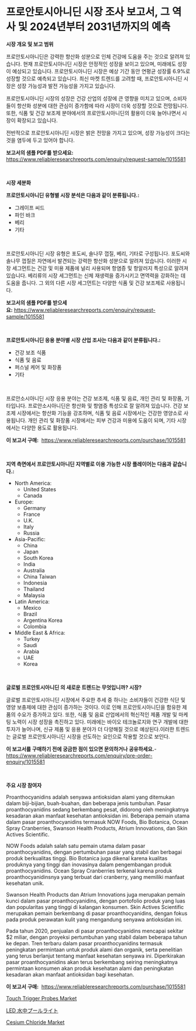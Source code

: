 <p><h1>프로안토시아니딘 시장 조사 보고서, 그 역사 및 2024년부터 2031년까지의 예측</h1></p><p><strong>시장 개요 및 보고 범위</strong></p>
<p><p>프로안토시아니딘은 강력한 항산화 성분으로 인체 건강에 도움을 주는 것으로 알려져 있습니다. 현재 프로안토시아니딘 시장은 안정적인 성장을 보이고 있으며, 미래에도 성장이 예상되고 있습니다. 프로안토시아니딘 시장은 예상 기간 동안 연평균 성장률 6.9%로 성장할 것으로 예측되고 있습니다. 최신 마켓 트렌드를 고려할 때, 프로안토시아니딘 시장은 성장 가능성과 발전 가능성을 가지고 있습니다.</p><p>프로안토시아니딘 시장의 성장은 건강 산업의 성장에 큰 영향을 미치고 있으며, 소비자들이 항산화 성분에 대한 관심이 증가함에 따라 시장이 더욱 성장할 것으로 전망됩니다. 또한, 식품 및 건강 보조제 분야에서의 프로안토시아니딘의 활용이 더욱 늘어나면서 시장이 확장되고 있습니다.</p><p>전반적으로 프로안토시아니딘 시장은 밝은 전망을 가지고 있으며, 성장 가능성이 크다는 것을 염두에 두고 있어야 합니다.</p></p>
<p><strong>보고서의 샘플 PDF를 받으세요:</strong> <a href="https://www.reliableresearchreports.com/enquiry/request-sample/1015581">https://www.reliableresearchreports.com/enquiry/request-sample/1015581</a></p>
<p>&nbsp;</p>
<p><strong>시장 세분화</strong></p>
<p><strong>프로안토시아니딘 유형별 시장 분석은 다음과 같이 분류됩니다.:</strong></p>
<p><ul><li>그레이프 씨드</li><li>파인 바크</li><li>베리</li><li>기타</li></ul></p>
<p>&nbsp;</p>
<p><p>프로안토시아니딘 시장 유형은 포도씨, 솔나무 껍질, 베리, 기타로 구성됩니다. 포도씨와 솔나무 껍질은 자연에서 발견되는 강력한 항산화 성분으로 알려져 있습니다. 이러한 시장 세그먼트는 건강 및 미용 제품에 널리 사용되며 항염증 및 항알러지 특성으로 알려져 있습니다. 베리류의 시장 세그먼트는 신체 재생력을 증가시키고 면역력을 강화하는 데 도움을 줍니다. 그 외의 다른 시장 세그먼트는 다양한 식품 및 건강 보조제로 사용됩니다.</p></p>
<p><strong>보고서의 샘플 PDF를 받으세요:</strong>&nbsp;<a href="https://www.reliableresearchreports.com/enquiry/request-sample/1015581">https://www.reliableresearchreports.com/enquiry/request-sample/1015581</a></p>
<p>&nbsp;</p>
<p><strong> 프로안토시아니딘 응용 분야별 시장 산업 조사는 다음과 같이 분류됩니다.:</strong></p>
<p><ul><li>건강 보조 식품</li><li>식품 및 음료</li><li>퍼스널 케어 및 화장품</li><li>기타</li></ul></p>
<p>&nbsp;</p>
<p><p>프로안소시아니딘 시장 응용 분야는 건강 보조제, 식품 및 음료, 개인 관리 및 화장품, 기타입니다. 프로안소시아니딘은 항산화 및 항염증 특성으로 잘 알려져 있습니다. 건강 보조제 시장에서는 항산화 기능을 강조하며, 식품 및 음료 시장에서는 건강한 영양소로 사용됩니다. 개인 관리 및 화장품 시장에서는 피부 건강과 미용에 도움이 되며, 기타 시장에서는 다양한 용도로 활용됩니다.</p></p>
<p><strong>이 보고서 구매:</strong>&nbsp; <a href="https://www.reliableresearchreports.com/purchase/1015581">https://www.reliableresearchreports.com/purchase/1015581</a></p>
<p>&nbsp;</p>
<p><strong>지역 측면에서 프로안토시아니딘 지역별로 이용 가능한 시장 플레이어는 다음과 같습니다.:</strong></p>
<p><ul>
    <li>
        North America:
        <ul>
            <li>United States</li>
            <li>Canada</li>
        </ul>
    </li>
    <li>
        Europe:
        <ul>
            <li>Germany</li>
            <li>France</li>
            <li>U.K.</li>
            <li>Italy</li>
            <li>Russia</li>
        </ul>
    </li>
    <li>
        Asia-Pacific:
        <ul>
            <li>China</li>
            <li>Japan</li>
            <li>South Korea</li>
            <li>India</li>
            <li>Australia</li>
            <li>China Taiwan</li>
            <li>Indonesia</li>
            <li>Thailand</li>
            <li>Malaysia</li>
        </ul>
    </li>
    <li>
        Latin America:
        <ul>
            <li>Mexico</li>
            <li>Brazil</li>
            <li>Argentina Korea</li>
            <li>Colombia</li>
        </ul>
    </li>
    <li>
        Middle East & Africa:
        <ul>
            <li>Turkey</li>
            <li>Saudi</li>
            <li>Arabia</li>
            <li>UAE</li>
            <li>Korea</li>
        </ul>
    </li>
    </ul></p>
<p>&nbsp;</p>
<p><strong>글로벌 프로안토시아니딘 의 새로운 트렌드는 무엇입니까? 시장?</strong></p>
<p><p>글로벌 프로안토시아니딘 시장에서 주요한 추세 중 하나는 소비자들이 건강한 식단 및 영양 보충제에 대한 관심이 증가하는 것이다. 이로 인해 프로안토시아니딘을 함유한 제품의 수요가 증가하고 있다. 또한, 식품 및 음료 산업에서의 혁신적인 제품 개발 및 마케팅 노력이 시장 성장을 촉진하고 있다. 미래에는 바이오 테크놀로지와 연구 개발에 대한 투자가 늘어나며, 신규 제품 및 응용 분야가 더 다양해질 것으로 예상된다.이러한 트렌드는 글로벌 프로안토시아니딘 시장을 선도하는 요인으로 작용할 것으로 보인다.</p></p>
<p><strong>이 보고서를 구매하기 전에 궁금한 점이 있으면 문의하거나 공유하세요.</strong>- <a href="https://www.reliableresearchreports.com/enquiry/pre-order-enquiry/1015581">https://www.reliableresearchreports.com/enquiry/pre-order-enquiry/1015581</a></p>
<p>&nbsp;</p>
<p><strong>주요 시장 참여자</strong></p>
<p><p>Proanthocyanidins adalah senyawa antioksidan alami yang ditemukan dalam biji-bijian, buah-buahan, dan beberapa jenis tumbuhan. Pasar proanthocyanidins sedang berkembang pesat, didorong oleh meningkatnya kesadaran akan manfaat kesehatan antioksidan ini. Beberapa pemain utama dalam pasar proanthocyanidins termasuk NOW Foods, Bio Botanica, Ocean Spray Cranberries, Swanson Health Products, Atrium Innovations, dan Skin Actives Scientific.</p><p>NOW Foods adalah salah satu pemain utama dalam pasar proanthocyanidins, dengan pertumbuhan pasar yang stabil dan berbagai produk berkualitas tinggi. Bio Botanica juga dikenal karena kualitas produknya yang tinggi dan inovasinya dalam pengembangan produk proanthocyanidins. Ocean Spray Cranberries terkenal karena produk proanthocyanidinsnya yang terbuat dari cranberry, yang memiliki manfaat kesehatan unik.</p><p>Swanson Health Products dan Atrium Innovations juga merupakan pemain kunci dalam pasar proanthocyanidins, dengan portofolio produk yang luas dan popularitas yang tinggi di kalangan konsumen. Skin Actives Scientific merupakan pemain berkembang di pasar proanthocyanidins, dengan fokus pada produk perawatan kulit yang mengandung senyawa antioksidan ini.</p><p>Pada tahun 2020, penjualan di pasar proanthocyanidins mencapai sekitar $2 miliar, dengan proyeksi pertumbuhan yang stabil dalam beberapa tahun ke depan. Tren terbaru dalam pasar proanthocyanidins termasuk peningkatan permintaan untuk produk alami dan organik, serta penelitian yang terus berlanjut tentang manfaat kesehatan senyawa ini. Diperkirakan pasar proanthocyanidins akan terus berkembang seiring meningkatnya permintaan konsumen akan produk kesehatan alami dan peningkatan kesadaran akan manfaat antioksidan bagi kesehatan.</p></p>
<p><strong>이 보고서 구매:</strong>&nbsp;&nbsp;<a href="https://www.reliableresearchreports.com/purchase/1015581">https://www.reliableresearchreports.com/purchase/1015581</a></p>
<p><p><a href="https://view.publitas.com/reportprime-1/touch-trigger-probes-market-furnish-information-about-market-size-market-share-market-dynamics-and-projections-spanning-from-2024-to-2031/">Touch Trigger Probes Market</a></p><p><a href="https://github.com/mreklxf44233/Market-Research-Report-List-1/blob/main/809209513976.md">LED 水中プールライト</a></p><p><a href="https://skillful-vermicelli-b89.notion.site/Cesium-Chloride-Market-Dynamics-2024-2031-Also-about-Its-Market-Trends-Projections-and-Opportunit-ad27875a9a6c49dca60dfe25795612c9">Cesium Chloride Market</a></p></p>
